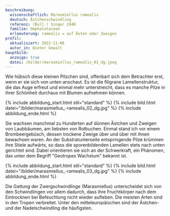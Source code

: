 ```yaml
---
beschreibung:
  wissenschaftlich: Marasmiellus ramealis
  deutsch: Ästchenschwindling
  referenz: (Bull.) Singer 1948
  familie: Omphalotaceae
  erlaeuterung: ramealis = auf Ästen oder Zweigen
profil:
  aktualisiert: 2022-11-06
  autor_in: Dieter Gewalt
hauptbild:
  anzeige: true
  datei: /bilder/marasmiellus_ramealis_01_dg.jpeg
---
```

Wie hübsch diese kleinen Pilzchen sind, offenbart sich dem Betrachter erst, wenn er sie sich von unten anschaut. Es ist die filigrane Lamellenstruktur, die das Auge erfreut und einmal mehr unterstreicht, dass es manche Pilze in ihrer Schönheit durchaus mit Blumen aufnehmen können.

{% include abbildung_start.html stil="standard" %}
{% include bild.html datei="/bilder/marasmiellus_-ramealis_02_dg.jpg" %}
{% include abbildung_ende.html %}

Sie wachsen manchmal zu Hunderten auf dünnen Ästchen und Zweigen von Laubbäumen, am liebsten von Rotbuchen. Einmal stand ich vor einem Brombeergebüsch, dessen trockene Zweige über und über mit ihnen bewachsen waren. An der Substratunterseite entspringende Pilze krümmen ihre Stiele aufwärts, so dass die sporenbildenden Lamellen stets nach unten gerichtet sind. Dabei orientieren sie sich an der Schwerkraft, ein Phänomen, das unter dem Begriff "Geotropes Wachstum" bekannt ist.

{% include abbildung_start.html stil="standard" %}
{% include bild.html datei="/bilder/marasmiellus_-ramealis_03_dg.jpg" %}
{% include abbildung_ende.html %}

Die Gattung der Zwergschwindlinge (Marasmiellus) unterscheidet sich von den Schwindlingen vor allem dadurch, dass ihre Fruchtkörper nach dem Eintrocknen bei Befeuchtung nicht wieder aufleben. Die meisten Arten sind in den Tropen verbreitet. Unter den mitteleuropäischen sind der Ästchen- und der Nadelschwindling die häufigsten.